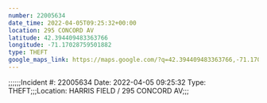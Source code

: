 ```yaml
---
number: 22005634
date_time: 2022-04-05T09:25:32+00:00
location: 295 CONCORD AV
latitude: 42.394409483363766
longitude: -71.17028759501882
type: THEFT
google_maps_link: https://maps.google.com/?q=42.394409483363766,-71.17028759501882
---
```


;;;;;;Incident #: 22005634   Date: 2022-04-05 09:25:32   Type: THEFT;;;Location: HARRIS FIELD / 295 CONCORD AV;;;
